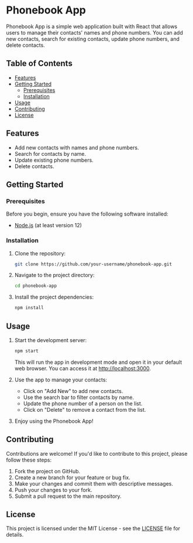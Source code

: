 
# Phonebook App

Phonebook App is a simple web application built with React that allows users to manage their contacts' names and phone numbers. You can add new contacts, search for existing contacts, update phone numbers, and delete contacts.

## Table of Contents

- [Features](#features)
- [Getting Started](#getting-started)
  - [Prerequisites](#prerequisites)
  - [Installation](#installation)
- [Usage](#usage)
- [Contributing](#contributing)
- [License](#license)

## Features

- Add new contacts with names and phone numbers.
- Search for contacts by name.
- Update existing phone numbers.
- Delete contacts.

## Getting Started

### Prerequisites

Before you begin, ensure you have the following software installed:

- [Node.js](https://nodejs.org/) (at least version 12)

### Installation

1. Clone the repository:

   ```bash
   git clone https://github.com/your-username/phonebook-app.git
   ```

2. Navigate to the project directory:

   ```bash
   cd phonebook-app
   ```

3. Install the project dependencies:

   ```bash
   npm install
   ```

## Usage

1. Start the development server:

   ```bash
   npm start
   ```

   This will run the app in development mode and open it in your default web browser. You can access it at [http://localhost:3000](http://localhost:3000).

2. Use the app to manage your contacts:

   - Click on "Add New" to add new contacts.
   - Use the search bar to filter contacts by name.
   - Update the phone number of a person on the list.
   - Click on "Delete" to remove a contact from the list.

3. Enjoy using the Phonebook App!

## Contributing

Contributions are welcome! If you'd like to contribute to this project, please follow these steps:

1. Fork the project on GitHub.
2. Create a new branch for your feature or bug fix.
3. Make your changes and commit them with descriptive messages.
4. Push your changes to your fork.
5. Submit a pull request to the main repository.

## License

This project is licensed under the MIT License - see the [LICENSE](LICENSE) file for details.
